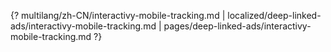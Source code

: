 {? multilang/zh-CN/interactivy-mobile-tracking.md | localized/deep-linked-ads/interactivy-mobile-tracking.md | pages/deep-linked-ads/interactivy-mobile-tracking.md ?}
